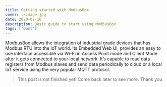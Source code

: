 ```yaml
---
title: Getting started with ModbusBox
cover: ./image.jpg
date: 2020-02-16
description: Basic guide to start using ModbusBox
tags: ['post']
---
```


ModbusBox allows the integration of industrial grade devices that has Modbus RTU into the IoT world. Its Embedded Web UI, provides an easy to use interface accessible via Wi-Fi in Access Point mode and Client Mode after it gets connected to your local network. It’s capable to read data registers from Modbus slaves and send data periodically to cloud or a local IoT service using the very popular MQTT protocol.

> This post is not finished yet! Come back later to see more. Thank you
>


